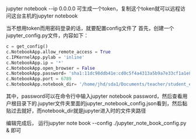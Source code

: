 jupyter notebook --ip 0.0.0.0  可生成一个token，复制这个token就可以远程访问这台主机的jupyter notebook

当不想用token而用密码登录的话，就要配置config文件了
首先，创建一个jupyter_config.py文件，内容如下：

```python
c = get_config()
c.NotebookApp.allow_remote_access = True
c.IPKernelApp.pylab = 'inline'
c.NotebookApp.ip = '*'
c.NotebookApp.open_browser = False
c.NotebookApp.password= 'sha1:11dc98ddb41e:cd0c5f4a4313a5b9a7e33cf1a1e8dca2d5cd4d14'
c.NotebookApp.port = 6789
c.NotebookApp.notebook_dir= '/home/jhd/sda1/Documents/teacher/student_exercise/'
```

其中，password可以在命令行中输入jupyter notebook password，然后查看用户根目录下的.jupyter文件夹里面的jupyter_notebook_config.json看到，然后黏贴过去就好，而notebook_dir就是jupyter进入时的文件夹路径

编辑完成后，
运行jupyter note book --config ./jupyter_note_book_config.py &
即可